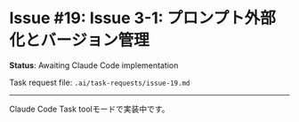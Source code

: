 # Issue #19: Issue 3-1: プロンプト外部化とバージョン管理

**Status**: Awaiting Claude Code implementation

Task request file: `.ai/task-requests/issue-19.md`

---

Claude Code Task toolモードで実装中です。

